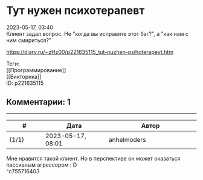 Тут нужен психотерапевт
=======================

  
2023-05-17, 03:40  
 Клиент задал вопрос. Не "когда вы исправите этот баг?", а "как нам с ним смириться?"   
  
<https://diary.ru/~zHz00/p221635115_tut-nuzhen-psihoterapevt.htm>  
  
Теги:  
[[Программирование]]  
[[Викторика]]  
ID: p221635115  


Комментарии: 1
--------------

  


---



|         #         |              Дата              |                     Автор                     |           ID           |
| --- | --- | --- | --- |
| (1/1) | 2023-05-17, 08:01 | anhelmoders | c755716403 |

  
 Мне нравится такой клиент. Но в перспективе он может оказаться пассивным агрессором : D   
 ^c755716403